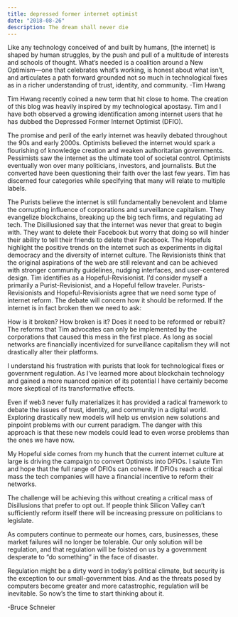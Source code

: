 ```yaml
---
title: depressed former internet optimist
date: "2018-08-26"
description: The dream shall never die
---
```


Like any technology conceived of and built by humans, [the internet] is shaped by human struggles, by the push and pull of a multitude of interests and schools of thought. What’s needed is a coalition around a New Optimism—one that celebrates what’s working, is honest about what isn’t, and articulates a path forward grounded not so much in technological fixes as in a richer understanding of trust, identity, and community.
-Tim Hwang

Tim Hwang recently coined a new term that hit close to home. The creation of this blog was heavily inspired by my technological apostasy. Tim and I have both observed a growing identification among internet users that he has dubbed the Depressed Former Internet Optimist (DFIO).

The promise and peril of the early internet was heavily debated throughout the 90s and early 2000s. Optimists believed the internet would spark a flourishing of knowledge creation and weaken authoritarian governments. Pessimists saw the internet as the ultimate tool of societal control. Optimists eventually won over many politicians, investors, and journalists. But the converted have been questioning their faith over the last few years. Tim has discerned four categories while specifying that many will relate to multiple labels.

The Purists believe the internet is still fundamentally benevolent and blame the corrupting influence of corporations and surveillance capitalism. They evangelize blockchains, breaking up the big tech firms, and regulating ad tech.
The Disillusioned say that the internet was never that great to begin with. They want to delete their Facebook but worry that doing so will hinder their ability to tell their friends to delete their Facebook.
The Hopefuls highlight the positive trends on the internet such as experiments in digital democracy and the diversity of internet culture.
The Revisionists think that the original aspirations of the web are still relevant and can be achieved with stronger community guidelines, nudging interfaces, and user-centered design.
Tim identifies as a Hopeful-Revisionist. I’d consider myself a primarily a Purist-Revisionist, and a Hopeful fellow traveler. Purists-Revisionists and Hopeful-Revisionists agree that we need some type of internet reform. The debate will concern how it should be reformed. If the internet is in fact broken then we need to ask:

How is it broken?
How broken is it?
Does it need to be reformed or rebuilt?
The reforms that Tim advocates can only be implemented by the corporations that caused this mess in the first place. As long as social networks are financially incentivized for surveillance capitalism they will not drastically alter their platforms.

I understand his frustration with purists that look for technological fixes or government regulation. As I’ve learned more about blockchain technology and gained a more nuanced opinion of its potential I have certainly become more skeptical of its transformative effects.

Even if web3 never fully materializes it has provided a radical framework to debate the issues of trust, identity, and community in a digital world. Exploring drastically new models will help us envision new solutions and pinpoint problems with our current paradigm. The danger with this approach is that these new models could lead to even worse problems than the ones we have now.

My Hopeful side comes from my hunch that the current internet culture at large is driving the campaign to convert Optimists into DFIOs. I salute Tim and hope that the full range of DFIOs can cohere. If DFIOs reach a critical mass the tech companies will have a financial incentive to reform their networks.

The challenge will be achieving this without creating a critical mass of Disillusions that prefer to opt out. If people think Silicon Valley can’t sufficiently reform itself there will be increasing pressure on politicians to legislate.

As computers continue to permeate our homes, cars, businesses, these market failures will no longer be tolerable. Our only solution will be regulation, and that regulation will be foisted on us by a government desperate to “do something” in the face of disaster.

Regulation might be a dirty word in today’s political climate, but security is the exception to our small-government bias. And as the threats posed by computers become greater and more catastrophic, regulation will be inevitable. So now’s the time to start thinking about it.

-Bruce Schneier